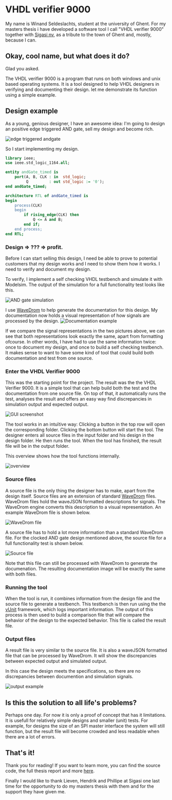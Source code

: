 # VHDL verifier 9000

My name is Winand Seldeslachts, student at the university of Ghent. For my masters thesis i have developed a software tool I call "VHDL verifier 9000" together with [Sigasi nv][Sigasi], as a tribute to the town of Ghent and, mostly, because I can.

## Okay, cool name, but what does it do?

Glad you asked.

The VHDL verifier 9000 is a program that runs on both windows and unix based operating systems. It is a tool designed to help VHDL designers in verifying and documenting their design. let me demonstrate its function using a simple example.

## Design example

As a young, genious designer, I have an awesome idea: I'm going to design an positive edge triggered AND gate, sell my design and become rich.

![edge triggered andgate][andGate]

So I start implementing my design.
```vhdl
library ieee;
use ieee.std_logic_1164.all;

entity andGate_timed is
	port(A, B, CLK : in  std_logic;
		 Q         : out std_logic := '0');
end andGate_timed;

architecture RTL of andGate_timed is
begin
	process(CLK)
	begin
		if rising_edge(CLK) then
			Q <= A and B;
		end if;
	end process;
end RTL;
```

### Design => ??? => profit.

Before I can start selling this design, I need be able to prove to potential customers that my design works and I need to show them how it works. I need to verify and document my design.

To verify, I implement a self checking VHDL testbench and simulate it with Modelsim. The output of the simulation for a full functionality test looks like this.

![AND gate simulation][test]

I use [WaveDrom][WaveDrom link] to help generate the documentation for this design. My documentation now holds a visual representation of how signals are processed by the design.
![Documentation example][WaveDrom example]

If we compare the signal representations in the two pictures above, we can see that both representations look exactly the same, apart from formatting ofcourse. In other words, I have had to use the same information twice: once to document my design, and once to build a self checking testbench. It makes sense to want to have some kind of tool that could build both documentation and test from one source.

### Enter the VHDL Verifier 9000

This was the starting point for the project. The result was the the VHDL Verifier 9000. It is a simple tool that can help build both the test and the documentation from one source file. On top of that, it automatically runs the test, analyses the result and offers an easy way find discrepancies in simulation output and expected output.

![GUI screenshot][GUI]

The tool works in an intuïtive way: Clicking a button in the top row will open the corresponding folder. Clicking the bottom button will start the tool. The designer enters all source files in the input folder and his design in the design folder. He then runs the tool. When the tool has finished, the result file will be in the output folder.

This overview shows how the tool functions internally.

![overview][overview]

### Source files
A source file is the only thing the designer has to make, apart from the design itself. Source files are an extension of standard [WaveDrom][WaveDrom link] files. WaveDrom files hold the waveJSON formatted descriptions for signals. The WaveDrom engine converts this description to a visual representation. An example WaveDrom file is shown below.

![WaveDrom file][Wavedrom file]

A source file has to hold a lot more information than a standard WaveDrom file. For the clocked AND gate design mentioned above, the source file for a full functionality test is shown below.

![Source file][Source file]

Note that this file can still be processed with WaveDrom to generate the documenation. The resulting documentation image will be exactly the same with both files.

### Running the tool
When the tool is run, it combines information from the design file and the source file to generate a testbench. This testbench is then run using the the [vUnit][vunit] framework, which logs important information. The output of this process is then used to build a comparison file that will compare the behavior of the design to the expected behavior. This file is called the result file.

### Output files
A result file is very similar to the source file. It is also a waveJSON formatted file that can be processed by WaveDrom. It will show the discrepancies between expected output and simulated output.

In this case the design meets the specifications, so there are no discrepancies between documention and simulation signals.  

![output example][output file]

## Is this the solution to all life's problems?
Perhaps one day. For now it is only a proof of concept that has it limitations. It is usefull for relatively simple designs and smaller (unit) tests. For example, for designs the size of an SPI master interface the system will still function, but the result file will become crowded and less readable when there are a lot of errors.

## That's it!
Thank you for reading! If you want to learn more, you can find the source code, the full thesis report and more [here][thesis].

Finally I would like to thank Lieven, Hendrik and Phillipe at Sigasi one last time for the opportunity to do my masters thesis with them and for the support they have given me.


[Sigasi]: https://www.sigasi.com
[WaveDrom link]: http://wavedrom.com/
[andGate]: images/andgate_timed.png
[test]: images/timed_and_simulation.png
[WaveDrom example]: images/documentation.png   
[WaveDrom file]: images/wavedrom.png
[source file]: images/source_file.png
[output file]: images/result_file.png
[GUI]: images/gui.png
[overview]: images/overview_color.png
[vunit]: https://www.vunit.github.io/documentation
[thesis]: https://github.com/WinandS/Thesis
